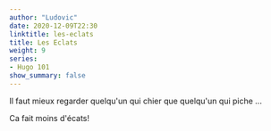 ```yaml
---
author: "Ludovic"
date: 2020-12-09T22:30
linktitle: les-eclats 
title: Les Eclats
weight: 9
series:
- Hugo 101
show_summary: false 
---
```


Il faut mieux regarder quelqu'un qui chier que quelqu'un qui piche ...

Ca fait moins d'écats!
